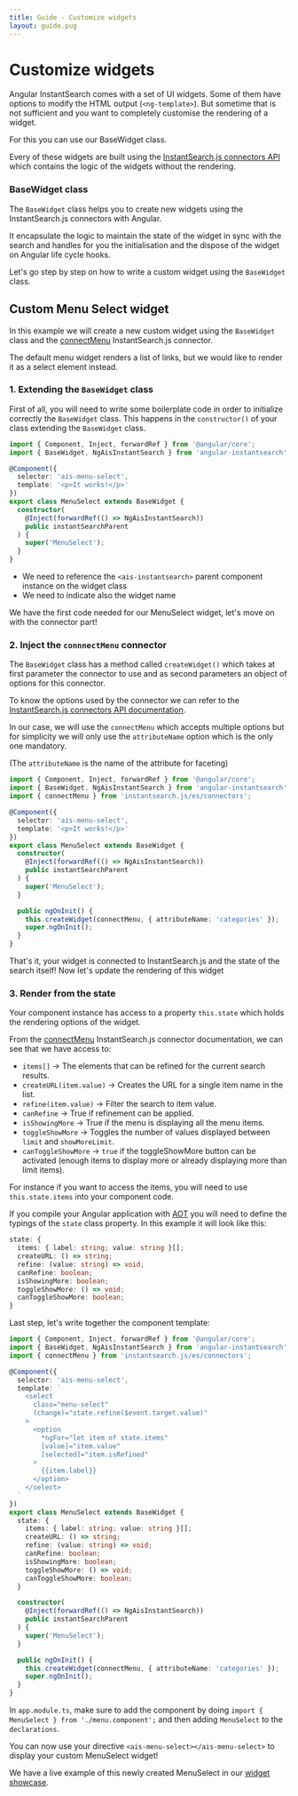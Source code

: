 ```yaml
---
title: Guide - Customize widgets
layout: guide.pug
---
```


# Customize widgets

Angular InstantSearch comes with a set of UI widgets. Some of them have options to modify the HTML output (`<ng-template>`). But sometime that is not sufficient and you want to completely customise the rendering of a widget.

For this you can use our BaseWidget class.

Every of these widgets are built using the [InstantSearch.js connectors API](https://community.algolia.com/instantsearch.js/v2/connectors.html) which contains the logic of the widgets without the rendering.

### BaseWidget class

The `BaseWidget` class helps you to create new widgets using the InstantSearch.js connectors with Angular.

It encapsulate the logic to maintain the state of the widget in sync with the search and handles for you the initialisation and the dispose of the widget on Angular life cycle hooks.

Let's go step by step on how to write a custom widget using the `BaseWidget` class.

## Custom Menu Select widget

In this example we will create a new custom widget using the `BaseWidget` class and the [connectMenu](https://community.algolia.com/instantsearch.js/v2/connectors/connectMenu.html) InstantSearch.js connector.

The default menu widget renders a list of links, but we would like to render it as a select element instead.

### 1. Extending the `BaseWidget` class

First of all, you will need to write some boilerplate code in order to initialize correctly the `BaseWidget` class. This happens in the `constructor()` of your class extending the `BaseWidget` class.

```ts
import { Component, Inject, forwardRef } from '@angular/core';
import { BaseWidget, NgAisInstantSearch } from 'angular-instantsearch';

@Component({
  selector: 'ais-menu-select',
  template: '<p>It works!</p>'
})
export class MenuSelect extends BaseWidget {
  constructor(
    @Inject(forwardRef(() => NgAisInstantSearch))
    public instantSearchParent
  ) {
    super('MenuSelect');
  }
}
```

* We need to reference the `<ais-instantsearch>` parent component instance on the widget class
* We need to indicate also the widget name

We have the first code needed for our MenuSelect widget, let's move on with the connector part!

### 2. Inject the `connnectMenu` connector

The `BaseWidget` class has a method called `createWidget()` which takes at first parameter the connector to use and as second parameters an object of options for this connector.

To know the options used by the connector we can refer to the [InstantSearch.js connectors API documentation](https://community.algolia.com/instantsearch.js/v2/connectors.html).

In our case, we will use the `connectMenu` which accepts multiple options but for simplicity we will only use the `attributeName` option which is the only one mandatory.

(The `attributeName` is the name of the attribute for faceting)

```ts
import { Component, Inject, forwardRef } from '@angular/core';
import { BaseWidget, NgAisInstantSearch } from 'angular-instantsearch';
import { connectMenu } from 'instantsearch.js/es/connectors';

@Component({
  selector: 'ais-menu-select',
  template: '<p>It works!</p>'
})
export class MenuSelect extends BaseWidget {
  constructor(
    @Inject(forwardRef(() => NgAisInstantSearch))
    public instantSearchParent
  ) {
    super('MenuSelect');
  }

  public ngOnInit() {
    this.createWidget(connectMenu, { attributeName: 'categories' });
    super.ngOnInit();
  }
}
```

That's it, your widget is connected to InstantSearch.js and the state of the search itself! Now let's update the rendering of this widget

### 3. Render from the state

Your component instance has access to a property `this.state` which holds the rendering options of the widget.

From the [connectMenu](https://community.algolia.com/instantsearch.js/v2/connectors/connectMenu.html) InstantSearch.js connector documentation, we can see that we have access to:

* `items[]` -> The elements that can be refined for the current search results.
* `createURL(item.value)` -> Creates the URL for a single item name in the list.
* `refine(item.value)` -> Filter the search to item value.
* `canRefine` -> True if refinement can be applied.
* `isShowingMore` -> True if the menu is displaying all the menu items.
* `toggleShowMore` -> Toggles the number of values displayed between `limit` and `showMoreLimit`.
* `canToggleShowMore` -> `true` if the toggleShowMore button can be activated (enough items to display more or already displaying more than limit items).

For instance if you want to access the items, you will need to use `this.state.items` into your component code.

If you compile your Angular application with [AOT](https://angular.io/guide/aot-compiler) you will need to define the typings of the `state` class property. In this example it will look like this:

```ts
state: {
  items: { label: string; value: string }[];
  createURL: () => string;
  refine: (value: string) => void;
  canRefine: boolean;
  isShowingMore: boolean;
  toggleShowMore: () => void;
  canToggleShowMore: boolean;
}
```

Last step, let's write together the component template:

```ts
import { Component, Inject, forwardRef } from '@angular/core';
import { BaseWidget, NgAisInstantSearch } from 'angular-instantsearch';
import { connectMenu } from 'instantsearch.js/es/connectors';

@Component({
  selector: 'ais-menu-select',
  template: `
    <select
      class="menu-select"
      (change)="state.refine($event.target.value)"
    >
      <option
        *ngFor="let item of state.items"
        [value]="item.value"
        [selected]="item.isRefined"
      >
        {{item.label}}
      </option>
    </select>
  `
})
export class MenuSelect extends BaseWidget {
  state: {
    items: { label: string; value: string }[];
    createURL: () => string;
    refine: (value: string) => void;
    canRefine: boolean;
    isShowingMore: boolean;
    toggleShowMore: () => void;
    canToggleShowMore: boolean;
  }

  constructor(
    @Inject(forwardRef(() => NgAisInstantSearch))
    public instantSearchParent
  ) {
    super('MenuSelect');
  }

  public ngOnInit() {
    this.createWidget(connectMenu, { attributeName: 'categories' });
    super.ngOnInit();
  }
}
```
In `app.module.ts`, make sure to add the component by doing `import { MenuSelect } from './menu.component';` and then adding `MenuSelect` to the `declarations`.

You can now use your directive `<ais-menu-select></ais-menu-select>` to display your custom MenuSelect widget!

We have a live example of this newly created MenuSelect in our [widget showcase](/examples/storybook/src/stories/CustomWidgets.stories.ts).
